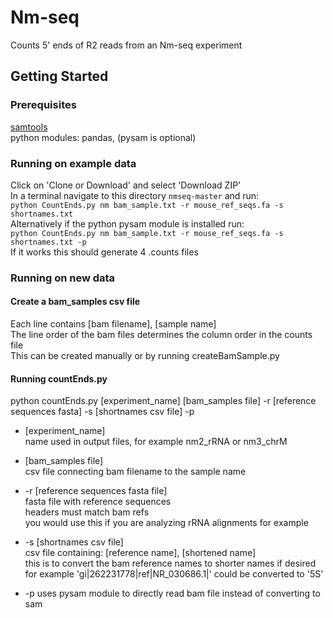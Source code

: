 # Nm-seq

Counts 5' ends of R2 reads from an Nm-seq experiment

## Getting Started

### Prerequisites  
[samtools](http://www.htslib.org)  
python modules: pandas, (pysam is optional)

### Running on example data  
Click on 'Clone or Download' and select 'Download ZIP'  
In a terminal navigate to this directory `nmseq-master` and run:  
```python CountEnds.py nm bam_sample.txt -r mouse_ref_seqs.fa -s shortnames.txt```  
Alternatively if the python pysam module is installed run:  
```python CountEnds.py nm bam_sample.txt -r mouse_ref_seqs.fa -s shortnames.txt -p```  
If it works this should generate 4 .counts files 

### Running on new data  

#### Create a bam_samples csv file  
Each line contains [bam filename], [sample name]  
The line order of the bam files determines the column order in the counts file    
This can be created manually or by running createBamSample.py

#### Running countEnds.py  
python countEnds.py [experiment_name] [bam_samples file]
-r [reference sequences fasta]
-s [shortnames csv file]
-p

* [experiment_name]  
name used in output files, for example nm2_rRNA or nm3_chrM

* [bam_samples file]  
csv file connecting bam filename to the sample name

* -r [reference sequences fasta file]  
fasta file with reference sequences  
headers must match bam refs  
you would use this if you are analyzing rRNA alignments for example

* -s [shortnames csv file]  
csv file containing: [reference name], [shortened name]  
this is to convert the bam reference names to shorter names if desired  
for example 'gi|262231778|ref|NR_030686.1|' could be converted to '5S'

* -p
uses pysam module to directly read bam file instead of converting to sam
